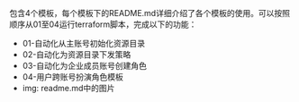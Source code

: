 包含4个模板，每个模板下的README.md详细介绍了各个模板的使用。可以按照顺序从01至04运行terraform脚本，完成以下的功能：

- 01-自动化从主账号初始化资源目录
- 02-自动化为资源目录下发策略
- 03-自动化为企业成员账号创建角色
- 04-用户跨账号扮演角色模板
- img: readme.md中的图片
